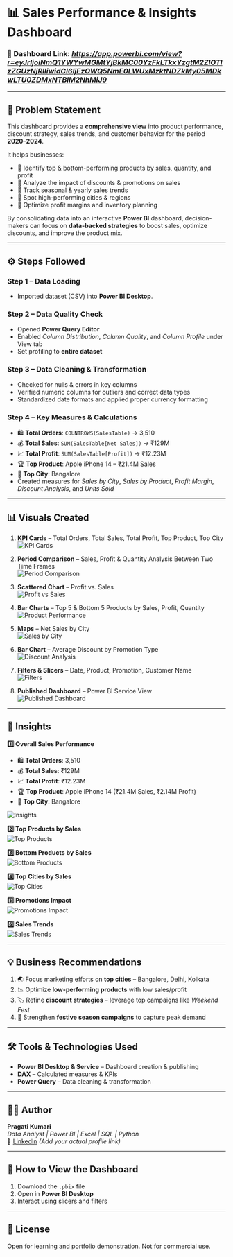 # 📊 Sales Performance & Insights Dashboard  

### 🔗 Dashboard Link: *https://app.powerbi.com/view?r=eyJrIjoiNmQ1YWYwMGMtYjBkMC00YzFkLTkxYzgtM2ZlOTIzZGUzNjRlIiwidCI6IjEzOWQ5NmE0LWUxMzktNDZkMy05MDkwLTU0ZDMxNTBlM2NhMiJ9*  

---

## 📝 Problem Statement  

This dashboard provides a **comprehensive view** into product performance, discount strategy, sales trends, and customer behavior for the period **2020–2024**.  

It helps businesses:  
- 📌 Identify top & bottom-performing products by sales, quantity, and profit  
- 📌 Analyze the impact of discounts & promotions on sales  
- 📌 Track seasonal & yearly sales trends  
- 📌 Spot high-performing cities & regions  
- 📌 Optimize profit margins and inventory planning  

By consolidating data into an interactive **Power BI** dashboard, decision-makers can focus on **data-backed strategies** to boost sales, optimize discounts, and improve the product mix.  

---

## ⚙️ Steps Followed  

### **Step 1 – Data Loading**  
- Imported dataset (CSV) into **Power BI Desktop**.  

### **Step 2 – Data Quality Check**  
- Opened **Power Query Editor**  
- Enabled *Column Distribution*, *Column Quality*, and *Column Profile* under View tab  
- Set profiling to **entire dataset**  

### **Step 3 – Data Cleaning & Transformation**  
- Checked for nulls & errors in key columns  
- Verified numeric columns for outliers and correct data types  
- Standardized date formats and applied proper currency formatting  

### **Step 4 – Key Measures & Calculations**  
- 🛍️ **Total Orders**: `COUNTROWS(SalesTable)` → 3,510  
- 💰 **Total Sales**: `SUM(SalesTable[Net Sales])` → ₹129M  
- 📈 **Total Profit**: `SUM(SalesTable[Profit])` → ₹12.23M  
- 🏆 **Top Product**: Apple iPhone 14 – ₹21.4M Sales  
- 📍 **Top City**: Bangalore  
- Created measures for *Sales by City*, *Sales by Product*, *Profit Margin*, *Discount Analysis*, and *Units Sold*  

---

## 📊 Visuals Created  

1. **KPI Cards** – Total Orders, Total Sales, Total Profit, Top Product, Top City  
   ![KPI Cards](https://github.com/user-attachments/assets/076633b8-15da-4842-8150-5446e1e0ddba)

2. **Period Comparison** – Sales, Profit & Quantity Analysis Between Two Time Frames  
   ![Period Comparison](https://github.com/user-attachments/assets/cc854e47-3c1f-422f-8eb8-fa11ec8463dd)  

3. **Scattered Chart** – Profit vs. Sales  
   ![Profit vs Sales](https://github.com/user-attachments/assets/9be906d2-aa83-4c95-aa36-56ab366504c6)    

4. **Bar Charts** – Top 5 & Bottom 5 Products by Sales, Profit, Quantity  
   ![Product Performance](https://github.com/user-attachments/assets/eba07e6f-64fe-433a-8a20-afe4d775de57)    

5. **Maps** – Net Sales by City  
   ![Sales by City](https://github.com/user-attachments/assets/014345ad-7928-4ab2-9573-3b36a44ce0b0)    

6. **Bar Chart** – Average Discount by Promotion Type  
   ![Discount Analysis](https://github.com/user-attachments/assets/c6296892-8da3-4283-9f0b-9eb114461e7c)    

7. **Filters & Slicers** – Date, Product, Promotion, Customer Name  
   ![Filters](https://github.com/user-attachments/assets/c8e3b0ed-8d14-415e-af85-7950fe7adddc)   

8. **Published Dashboard** – Power BI Service View  
   ![Published Dashboard](https://github.com/user-attachments/assets/aea47030-c63b-4591-b552-2ca9f01d2747)  

---

## 📌 Insights  

**1️⃣ Overall Sales Performance**  
- 🛍️ **Total Orders**: 3,510  
- 💰 **Total Sales**: ₹129M  
- 📈 **Total Profit**: ₹12.23M  
- 🏆 **Top Product**: Apple iPhone 14 (₹21.4M Sales, ₹2.14M Profit)  
- 📍 **Top City**: Bangalore
  
![Insights](https://github.com/user-attachments/assets/ac73ed32-f2db-4951-8cb7-22edc1f6de8c)   

**2️⃣ Top Products by Sales**  
![Top Products](https://github.com/user-attachments/assets/603a3dfe-07e5-4ab6-9654-78e1f6222f75)    

**3️⃣ Bottom Products by Sales**  
![Bottom Products](https://github.com/user-attachments/assets/9991d881-9a12-447e-98bc-2f4bb62e829d)       

**4️⃣ Top Cities by Sales**  
![Top Cities](https://github.com/user-attachments/assets/8f92de83-2308-4f4c-afc0-38cef4257a15)


**5️⃣ Promotions Impact**  
![Promotions Impact]("https://github.com/user-attachments/assets/228426ad-e263-4ca8-9f82-e83092184c82)


**6️⃣ Sales Trends**  
![Sales Trends](https://github.com/user-attachments/assets/a509e970-33f5-4a77-92bb-b56d057b1c1c)  

---

## 💡 Business Recommendations  

1. 🌏 Focus marketing efforts on **top cities** – Bangalore, Delhi, Kolkata  
2. 📉 Optimize **low-performing products** with low sales/profit  
3. 🏷 Refine **discount strategies** – leverage top campaigns like *Weekend Fest*  
4. 🎉 Strengthen **festive season campaigns** to capture peak demand  

---

## 🛠 Tools & Technologies Used  
- **Power BI Desktop & Service** – Dashboard creation & publishing  
- **DAX** – Calculated measures & KPIs  
- **Power Query** – Data cleaning & transformation  

---

## 🙋‍♀️ Author

**Pragati Kumari**  
_Data Analyst | Power BI | Excel | SQL | Python_  
🔗 [LinkedIn](#) *(Add your actual profile link)*

---

## 🚀 How to View the Dashboard

1. Download the `.pbix` file  
2. Open in **Power BI Desktop**  
3. Interact using slicers and filters  

---

## 📄 License

Open for learning and portfolio demonstration. Not for commercial use.

